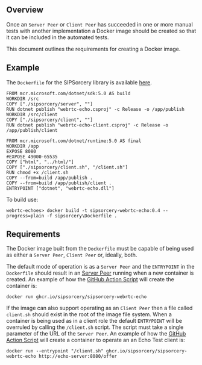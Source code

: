 ## Overview

Once an `Server Peer` or `Client Peer` has succeeded in one or more manual tests with another implementation a Docker image should be created so that it can be included in the automated tests.

This document outlines the requirements for creating a Docker image.

## Example

The `Dockerfile` for the SIPSorcery library is available [here](../sipsorcery/Dockerfile).

````
FROM mcr.microsoft.com/dotnet/sdk:5.0 AS build
WORKDIR /src
COPY ["./sipsorcery/server", ""]
RUN dotnet publish "webrtc-echo.csproj" -c Release -o /app/publish
WORKDIR /src/client
COPY ["./sipsorcery/client", ""]
RUN dotnet publish "webrtc-echo-client.csproj" -c Release -o /app/publish/client

FROM mcr.microsoft.com/dotnet/runtime:5.0 AS final
WORKDIR /app
EXPOSE 8080
#EXPOSE 49000-65535
COPY ["html", "../html/"]
COPY ["./sipsorcery/client.sh", "/client.sh"]
RUN chmod +x /client.sh
COPY --from=build /app/publish .
COPY --from=build /app/publish/client .
ENTRYPOINT ["dotnet", "webrtc-echo.dll"]
````

To build use:

`webrtc-echoes> docker build -t sipsorcery-webrtc-echo:0.4 --progress=plain -f sipsorcery\Dockerfile .`


## Requirements

The Docker image built from the `Dockerfile` must be capable of being used as either a `Server Peer`, `Client Peer` or, ideally, both.

The default mode of operation is as a `Server Peer` and the `ENTRYPOINT` in the `Dockerfile` should result in an [Server Peer](PeerConnectionTestSpecification.md) running when a new container is created. An example of how the [GitHub Action Script](../.github/workflows/peerconnection-test.yml) will create the container is:

`docker run ghcr.io/sipsorcery/sipsorcery-webrtc-echo`

If the image can also support operating as an `Client Peer` then a file called `client.sh` should exist in the root of the image file system. When a container is being used as in a client role the default `ENTRYPOINT` will be overruled by calling the `/client.sh` script. The script must take a single parameter of the URL of the `Server Peer`. An example of how the [GitHub Action Script](../.github/workflows/interop-peerconnection-echo.yml) will create a container to operate an an Echo Test client is:

`docker run --entrypoint "/client.sh" ghcr.io/sipsorcery/sipsorcery-webrtc-echo http://echo-server:8080/offer`
